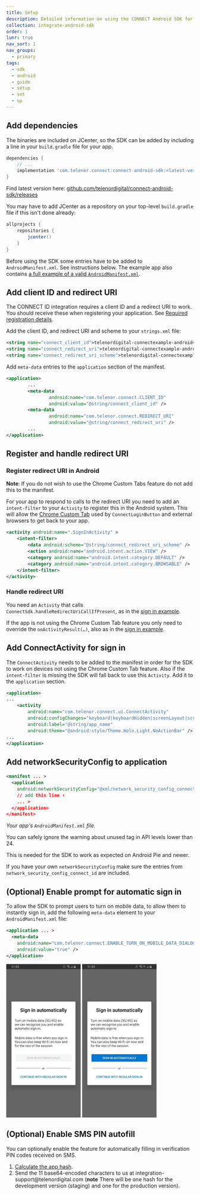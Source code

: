 ```yaml
---
title: Setup
description: Detailed information on using the CONNECT Android SDK for integration.
collection: integrate-android-sdk
order: 1
lunr: true
nav_sort: 1
nav_groups:
  - primary
tags:
  - sdk
  - android
  - guide
  - setup
  - set
  - up
---
```


## Add dependencies

The binaries are included on JCenter, so the SDK can be added by including a line in your `build.gradle` file for your app.

```gradle
dependencies {
    // ...
    implementation 'com.telenor.connect:connect-android-sdk:<latest-version>' // add this line
}
```

Find latest version here: [github.com/telenordigital/connect-android-sdk/releases](https://github.com/telenordigital/connect-android-sdk/releases)


You may have to add JCenter as a repository on your top-level `build.gradle` file if this isn't done already:
```gradle
allprojects {
    repositories {
        jcenter()
    }
}
```

Before using the SDK some entries have to be added to `AndroidManifest.xml`. See instructions below. The example app also contains [a full example of a valid `AndroidManifest.xml`](https://github.com/telenordigital/connect-android-sdk/blob/master/connect-id-example/src/main/AndroidManifest.xml).

## Add client ID and redirect URI

The CONNECT ID integration requires a client ID and a redirect URI to work. You should receive these when registering your application. See [Required registration details](../get-started/client-registration-details.md).

Add the client ID, and redirect URI and scheme to your `strings.xml` file:
```xml
<string name="connect_client_id">telenordigital-connectexample-android</string>
<string name="connect_redirect_uri">telenordigital-connectexample-android://oauth2callback</string>
<string name="connect_redirect_uri_scheme">telenordigital-connectexample-android</string>
```

Add `meta-data` entries to the `application` section of the manifest.

```xml
<application>
        ...
        <meta-data
                android:name="com.telenor.connect.CLIENT_ID"
                android:value="@string/connect_client_id" />
        <meta-data
                android:name="com.telenor.connect.REDIRECT_URI"
                android:value="@string/connect_redirect_uri" />
        ...
</application>
```

## Register and handle redirect URI


### Register redirect URI in Android
**Note**: If you do not wish to use the Chrome Custom Tabs feature do not add this to the manifest.

For your app to respond to calls to the redirect URI you need to add an `intent-filter` to your
`Activity` to register this in the Android system. This will allow the
[Chrome Custom Tab](https://developer.chrome.com/multidevice/android/customtabs) used by `ConnectLoginButton` and external browsers to get back to your app.


```xml
<activity android:name=".SignInActivity" >
	<intent-filter>
		<data android:scheme="@string/connect_redirect_uri_scheme" />
		<action android:name="android.intent.action.VIEW" />
		<category android:name="android.intent.category.DEFAULT" />
		<category android:name="android.intent.category.BROWSABLE" />
	</intent-filter>
</activity>
```

### Handle redirect URI

You need an `Activity` that calls `ConnectSdk.handleRedirectUriCallIfPresent`, as in the [sign in example](./sign-in-user.md).

If the app is not using the Chrome Custom Tab feature you only need to override the
`onActivityResult(…)`, also as in the
[sign in example](./sign-in-user.md).


## Add ConnectActivity for sign in

The `ConnectActivity` needs to be added to the manifest in order for the SDK to work on devices not using the Chrome Custom Tab feature. Also if the `intent-filter` is missing the SDK will fall back to use this `Activity`. Add it to the `application` section.

```xml
<application>
...
    <activity
        android:name="com.telenor.connect.ui.ConnectActivity"
        android:configChanges="keyboard|keyboardHidden|screenLayout|screenSize|orientation"
        android:label="@string/app_name"
        android:theme="@android:style/Theme.Holo.Light.NoActionBar" />
...
</application>
```


## Add networkSecurityConfig to application

```xml
<manifest ... >
  <application
    android:networkSecurityConfig="@xml/network_security_config_connect_id"
    // add this line ⬆️
    ... >
  </application>
</manifest>
```

*Your app's `AndroidManifest.xml` file.*

You can safely ignore the warning about unused tag in API levels lower than 24.

This is needed for the SDK to work as expected on Android Pie and newer.

If you have your own `networkSecurityConfig` make sure the entries from `network_security_config_connect_id` are included.

## (Optional) Enable prompt for automatic sign in

To allow the SDK to prompt users to turn on mobile data, to allow them to instantly sign in, add the following `meta-data` element to your `AndroidManifest.xml` file:

```xml
<application ... >
  <meta-data
    android:name="com.telenor.connect.ENABLE_TURN_ON_MOBILE_DATA_DIALOG"
    android:value="true" />
</application>
```

<img src="img/sign_in_automatically/sign_in_automatically_1.jpg" alt="Sign In Automatically - mobile data disabled" style="max-width: 200px"  >

<img src="img/sign_in_automatically/sign_in_automatically_2.jpg" alt="Sign In Automatically - mobile data enabled" style="max-width: 200px">

## (Optional) Enable SMS PIN autofill

You can optionally enable the feature for automatically filling in verification PIN codes received on SMS.

1.  [Calculate the app hash](https://developers.google.com/identity/sms-retriever/verify#computing_your_apps_hash_string).
1.  Send the 11 base64-encoded characters to us at integration-support<span style="display:none">nospamfiller</span>@telenordigital.com (**note** There will be one hash for the development version (staging) and one for the production version).
